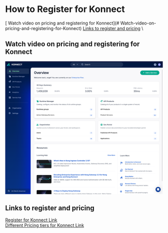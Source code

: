 # How to Register for Konnect

[ Watch video on pricing and registering for Konnect](# Watch-video-on-pricing-and-registering-for-Konnect)
[Links to register and pricing](#Links-to-register-and-pricing) \

## Watch video on pricing and registering for Konnect

[![Register for Konnect](./images/konnect.png)](https://youtu.be/i24N-6-EC88 "Register for Konnect")

## Links to register and pricing

[Register for Konnect Link](https://cloud.konghq.com/register) \
[Different Pricing tiers for Konnect Link](https://konghq.com/pricing)


